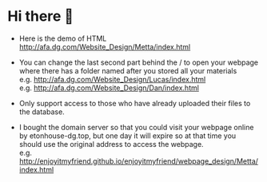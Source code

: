 Hi there 👋
=
* Here is the demo of HTML<br>
http://afa.dg.com/Website_Design/Metta/index.html

* You can change the last second part behind the / to open your webpage where there has a folder named after you stored all your materials
<br>e.g. http://afa.dg.com/Website_Design/Lucas/index.html
<br>e.g. http://afa.dg.com/Website_Design/Dan/index.html
* Only support access to those who have already uploaded their files to the database.


* I bought the domain server so that you could visit your webpage online by etonhouse-dg.top, but one day it will expire so at that time you should use the original address to access the webpage.
<br>e.g. http://enjoyitmyfriend.github.io/enjoyitmyfriend/webpage_design/Metta/index.html
